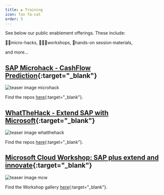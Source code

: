 ```yaml
---
title: ☯ Training
icon: fas fa-cat
order: 5
---
```


See below our public enablement offerings. These include:

👩‍💻micro-hacks,
🧑🏿‍🏫workshops,
🙌hands-on session materials,

and more...

## [SAP Microhack - CashFlow Prediction](https://github.com/thzandvl/microhack-sap-data/tree/DSAG){:target="\_blank"}

![teaser image microhack](https://raw.githubusercontent.com/thzandvl/microhack-sap-data/DSAG/images/overview/ScenarioOverview-dark.png)

Find the repos [here](https://github.com/thzandvl/microhack-sap-data/tree/DSAG){:target="\_blank"}.

## [WhatTheHack - Extend SAP with Microsoft](https://github.com/microsoft/WhatTheHack){:target="\_blank"}

![teaser image whatthehack](https://raw.githubusercontent.com/microsoft/WhatTheHack/master/assets/images/wth-logo-2.png)

Find the repos [here](https://github.com/microsoft/WhatTheHack){:target="\_blank"}.

## [Microsoft Cloud Workshop: SAP plus extend and innovate](https://github.com/microsoft/MCW-SAP-plus-extend-and-innovate){:target="\_blank"}

![teaser image mcw](https://raw.githubusercontent.com/microsoft/MCW-SAP-plus-extend-and-innovate/main/Whiteboard%20design%20session/media/sap-with-microsoft-intelligent-edge.png)

Find the Workshop gallery [here](https://microsoftcloudworkshop.com/){:target="\_blank"}.
